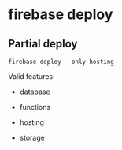 # firebase deploy

## Partial deploy

	firebase deploy --only hosting

Valid features:

- database

- functions

- hosting

- storage
